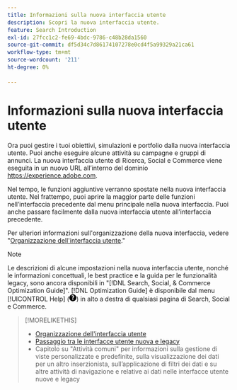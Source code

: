 ```yaml
---
title: Informazioni sulla nuova interfaccia utente
description: Scopri la nuova interfaccia utente.
feature: Search Introduction
exl-id: 27fcc1c2-fe69-4bdc-9786-c48b28da1560
source-git-commit: df5d34c7d86174107278e0cd4f5a99329a21ca61
workflow-type: tm+mt
source-wordcount: '211'
ht-degree: 0%

---
```


# Informazioni sulla nuova interfaccia utente

Ora puoi gestire i tuoi obiettivi, simulazioni e portfolio dalla nuova interfaccia utente. Puoi anche eseguire alcune attività su campagne e gruppi di annunci. La nuova interfaccia utente di Ricerca, Social e Commerce viene eseguita in un nuovo URL all’interno del dominio https://experience.adobe.com.

Nel tempo, le funzioni aggiuntive verranno spostate nella nuova interfaccia utente. Nel frattempo, puoi aprire la maggior parte delle funzioni nell’interfaccia precedente dal menu principale nella nuova interfaccia. Puoi anche passare facilmente dalla nuova interfaccia utente all’interfaccia precedente.

Per ulteriori informazioni sull&#39;organizzazione della nuova interfaccia, vedere &quot;[Organizzazione dell&#39;interfaccia utente](/help/search-social-commerce/getting-started/user-interface.md).&quot;

>[!NOTE]
>
>Le descrizioni di alcune impostazioni nella nuova interfaccia utente, nonché le informazioni concettuali, le best practice e la guida per le funzionalità legacy, sono ancora disponibili in &quot;[!DNL Search, Social, & Commerce Optimization Guide]&quot;. [!DNL Optimization Guide] è disponibile dal menu [!UICONTROL Help] (![Menu Guida](/help/search-social-commerce/assets/help-main-menu.png "Menu Guida")) in alto a destra di qualsiasi pagina di Search, Social e Commerce.

>[!MORELIKETHIS]
>
>* [Organizzazione dell&#39;interfaccia utente](/help/search-social-commerce/getting-started/user-interface.md)
>* [Passaggio tra le interfacce utente nuova e legacy](/help/search-social-commerce/getting-started/ui-switch.md)
>* Capitolo su &quot;Attività comuni&quot; per informazioni sulla gestione di viste personalizzate e predefinite, sulla visualizzazione dei dati per un altro inserzionista, sull’applicazione di filtri dei dati e su altre attività di navigazione e relative ai dati nelle interfacce utente nuove e legacy

